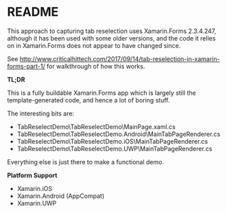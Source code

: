 # README #

This approach to capturing tab reselection uses Xamarin.Forms 2.3.4.247, although it has been used with some older versions, and the code it relies on in Xamarin.Forms does not appear to have changed since.

See http://www.criticalhittech.com/2017/09/14/tab-reselection-in-xamarin-forms-part-1/ for walkthrough of how this works.

**TL;DR**

This is a fully buildable Xamarin.Forms app which is largely still the template-generated code, and hence a lot of boring stuff.

The interesting bits are:
- TabReselectDemo\TabReselectDemo\MainPage.xaml.cs
- TabReselectDemo\TabReselectDemo.Android\MainTabPageRenderer.cs
- TabReselectDemo\TabReselectDemo.iOS\MainTabPageRenderer.cs
- TabReselectDemo\TabReselectDemo.UWP\MainTabPageRenderer.cs

Everything else is just there to make a functional demo.

**Platform Support**

- Xamarin.iOS
- Xamarin.Android (AppCompat)
- Xamarin.UWP

